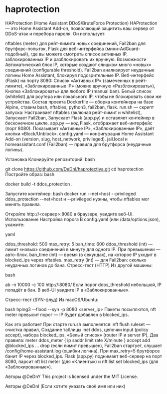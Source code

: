 # haprotection
HAProtection (Home Assistant DDoS/BruteForce Protection)
HAProtection — это Home Assistant Add-on, позволяющий защитить ваш сервер от DDoS-атак и перебора пароля. Он использует:

nftables (meter) для рейт-лимита новых соединений,
Fail2ban для брутфорс-попыток,
Flask для веб-интерфейса (мини–AdGuard-подобный), где вы можете смотреть список активных IP, заблокированных IP и разблокировать их вручную.
Возможности
Автоматический блок IP, которые создают слишком много «новых» соединений (configurable threshold).
Fail2ban анализирует неудачные логины Home Assistant, блокируя подозрительные IP.
Веб-интерфейс (Flask) на порту 8080:
Список «Активных IP» (замеченных в рейт-лимите),
«Заблокированные IP» (можно вручную «Разблокировать»),
Кнопка «Заблокировать» для любого IP (manual ban).
Белый список (whitelist) для роутера или локального IP, чтобы не блокировать свои же устройства.
Состав проекта
Dockerfile — сборка контейнера на базе Alpine, ставим bash, nftables, python3, fail2ban, flask.
run.sh — скрипт запуска:
Настраивает nftables (включая рейт-лимит и whitelist),
Запускает Fail2ban,
Запускает Flask (app.py) и оставляет контейнер в бесконечном цикле.
app.py — код Flask, отображает веб-интерфейс (порт 8080).
Показывает «Активные IP», «Заблокированные IP», даёт кнопки «Block/Unblock».
config.yaml — конфигурация Home Assistant Add-on (version, slug, host_network, privileged).
jail.local и homeassistant.conf (Fail2ban) — правила для брутфорса (неудачные логины).

Установка
Клонируйте репозиторий:
bash

git clone https://github.com/DeDnI/haprotectiya.git
cd haprotection
Постройте образ:
bash

docker build -t ddos_protection .

Запустите контейнер:
bash
docker run --net=host --privileged ddos_protection
--net=host и --privileged нужны, чтобы nftables мог менять правила.

Откройте http://<сервер>:8080 в браузере, увидите веб-UI.
Использование
Настройка порога
В config.yaml (или /data/options.json), укажите:

yaml

ddos_threshold: 500
max_retry: 5
ban_time: 600
ddos_threshold (int) — лимит «новых» соединений в минуту для одного IP. При превышении — авто-блок.
ban_time (int) — время (в секундах), на которое IP уходит в blocked_ips через nftables.
max_retry (int) — для Fail2ban: сколько неудачных логинов до бана.
Стресс-тест (HTTP)
Из другой машины:

bash

ab -n 10000 -c 100 http://<server>:8080/
Если порог ddos_threshold небольшой, IP попадёт в бан. В веб-UI увидите IP в «Заблокированные».

Стресс-тест (SYN-флуд)
Из macOS/Ubuntu:

bash
hping3 --flood --syn -p 8080 <server_ip>
Пакеты посыплются, nft meter превысит порог — IP будет добавлен в blocked_ips.

Как это работает
При старте run.sh выполняется:
nft flush ruleset — очистка правил,
Создание таблицы inet ddos, цепочки input (policy accept), набора blocked_ips,
«Белый список» (router IP и server IP),
Два правила:
meter ddos_meter { ip saddr limit rate X/minute } accept
add @blocked_ips ... drop (если лимит превышен),
Fail2ban стартует, слушает /config/home-assistant.log (ошибки логина). При max_retry=5 брутфорсе банит IP через blocked_ips.
Flask (app.py) поднимает веб-сервер на порт 8080, парсит nft list meter (для «Клиенты») и nft list set blocked_ips (для «Заблокированные»).

Авторы
@DeDnY
This project is licensed under the MIT License.

Авторы
@DeDnI (Если хотите указать своё имя или ник)
